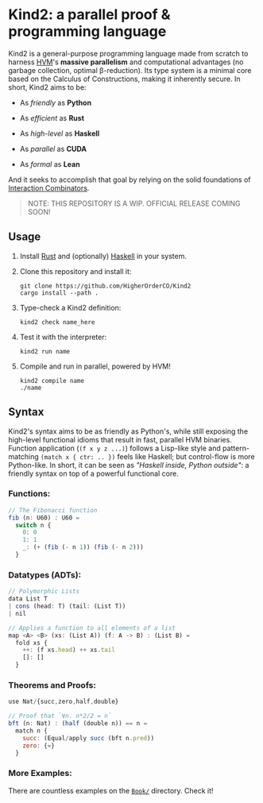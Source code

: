 # Kind2: a parallel proof & programming language

Kind2 is a general-purpose programming language made from scratch to harness
[HVM](https://github.com/HigherOrderCO/HVM)'s **massive parallelism** and
computational advantages (no garbage collection, optimal β-reduction). Its type
system is a minimal core based on the Calculus of Constructions, making it
inherently secure. In short, Kind2 aims to be:

- As *friendly* as **Python**

- As *efficient* as **Rust**

- As *high-level* as **Haskell**

- As *parallel* as **CUDA**

- As *formal* as **Lean**

And it seeks to accomplish that goal by relying on the solid foundations of [Interaction Combinators](https://www.semanticscholar.org/paper/Interaction-Combinators-Lafont/6cfe09aa6e5da6ce98077b7a048cb1badd78cc76).

> NOTE: THIS REPOSITORY IS A WIP. OFFICIAL RELEASE COMING SOON!

## Usage

1. Install [Rust](https://www.rust-lang.org/) and (optionally) [Haskell](https://www.haskell.org/) in your system.

2. Clone this repository and install it:

    ```
    git clone https://github.com/HigherOrderCO/Kind2
    cargo install --path .
    ```

3. Type-check a Kind2 definition:

    ```
    kind2 check name_here
    ```

4. Test it with the interpreter:

    ```
    kind2 run name
    ```

5. Compile and run in parallel, powered by HVM!

    ```
    kind2 compile name
    ./name
    ```

## Syntax

Kind2's syntax aims to be as friendly as Python's, while still exposing the
high-level functional idioms that result in fast, parallel HVM binaries.
Function application (`(f x y z ...)`) follows a Lisp-like style and
pattern-matching `(match x { ctr: .. })` feels like Haskell; but control-flow is
more Python-like. In short, it can be seen as *"Haskell inside, Python
outside"*: a friendly syntax on top of a powerful functional core.

### Functions:

```javascript
// The Fibonacci function
fib (n: U60) : U60 =
  switch n {
    0: 0
    1: 1
    _: (+ (fib (- n 1)) (fib (- n 2)))
  }
```

### Datatypes (ADTs):

```javascript
// Polymorphic Lists
data List T
| cons (head: T) (tail: (List T))
| nil

// Applies a function to all elements of a list
map <A> <B> (xs: (List A)) (f: A -> B) : (List B) =
  fold xs {
    ++: (f xs.head) ++ xs.tail
    []: []
  }
```

### Theorems and Proofs:

```javascript
use Nat/{succ,zero,half,double}

// Proof that `∀n. n*2/2 = n`
bft (n: Nat) : (half (double n)) == n =
  match n {
    succ: (Equal/apply succ (bft n.pred))
    zero: {=}
  }
```

### More Examples:

There are countless examples on the [`Book/`](book) directory. Check it!

